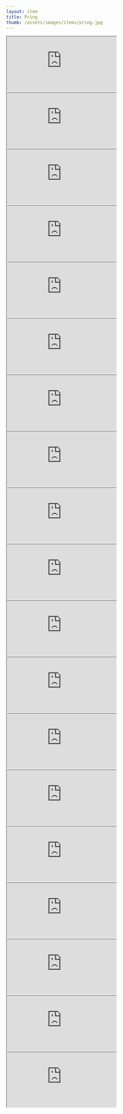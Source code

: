 ```yaml
---
layout: item
title: Pring
thumb: /assets/images/items/pring.jpg
---
```

<iframe src="http://magic-items.herokuapp.com/item/embed/hk622bd"></iframe>
<iframe src="http://magic-items.herokuapp.com/item/embed/7w3hzfh"></iframe>
<iframe src="http://magic-items.herokuapp.com/item/embed/ab2ihc7"></iframe>
<iframe src="http://magic-items.herokuapp.com/item/embed/sfrppzd"></iframe>
<iframe src="http://magic-items.herokuapp.com/item/embed/y5sap6g"></iframe>

<iframe src="http://magic-items.herokuapp.com/item/embed/toiptr5"></iframe>
<iframe src="http://magic-items.herokuapp.com/item/embed/zjlzkpf"></iframe>
<iframe src="http://magic-items.herokuapp.com/item/embed/ibhbg72"></iframe>
<iframe src="http://magic-items.herokuapp.com/item/embed/2lxqwdy"></iframe>
<iframe src="http://magic-items.herokuapp.com/item/embed/qvoqdj6"></iframe>

<iframe src="http://magic-items.herokuapp.com/item/embed/3sjet25"></iframe>
<iframe src="http://magic-items.herokuapp.com/item/embed/zyav4r5"></iframe>
<iframe src="http://magic-items.herokuapp.com/item/embed/vkqdqll"></iframe>
<iframe src="http://magic-items.herokuapp.com/item/embed/z2qnyyn"></iframe>
<iframe src="http://magic-items.herokuapp.com/item/embed/dhnha55"></iframe>

<iframe src="http://magic-items.herokuapp.com/item/embed/secyphp"></iframe>
<iframe src="http://magic-items.herokuapp.com/item/embed/kpqtmop"></iframe>
<iframe src="http://magic-items.herokuapp.com/item/embed/aez7deq"></iframe>
<iframe src="http://magic-items.herokuapp.com/item/embed/mbhfeci"></iframe>
